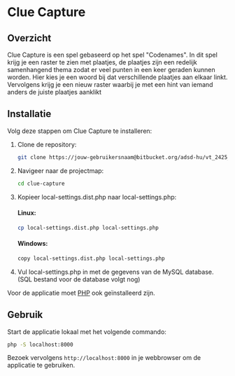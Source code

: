 # Clue Capture

## Overzicht

Clue Capture is een spel gebaseerd op het spel "Codenames". In dit spel krijg je een raster te zien met plaatjes, de plaatjes zijn een redelijk samenhangend thema zodat er veel punten in een keer geraden kunnen worden. Hier kies je een woord bij dat verschillende plaatjes aan elkaar linkt. Vervolgens krijg je een nieuw raster waarbij je met een hint van iemand anders de juiste plaatjes aanklikt

## Installatie

Volg deze stappen om Clue Capture te installeren:

1. Clone de repository:
    ```bash
    git clone https://jouw-gebruikersnaam@bitbucket.org/adsd-hu/vt_2425_pb_lt4_cc01.git
    ```

2. Navigeer naar de projectmap:
    ```bash
    cd clue-capture
    ```

3. Kopieer local-settings.dist.php naar local-settings.php:
    #### Linux:
    ```bash
    cp local-settings.dist.php local-settings.php
    ```

    #### Windows:
    ```bash
    copy local-settings.dist.php local-settings.php
    ```

4. Vul local-settings.php in met de gegevens van de MySQL database. (SQL bestand voor de database volgt nog)

Voor de applicatie moet [PHP](https://www.php.net/downloads.php) ook geïnstalleerd zijn.

## Gebruik

Start de applicatie lokaal met het volgende commando:
```bash
php -S localhost:8000
```

Bezoek vervolgens `http://localhost:8000` in je webbrowser om de applicatie te gebruiken.